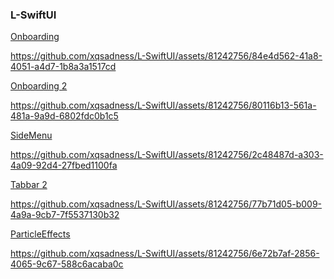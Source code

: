 ### L-SwiftUI

 
<a href="https://github.com/xqsadness/L-SwiftUI/tree/master/L-Swift/Conponents/Onboarding"> Onboarding </a>

https://github.com/xqsadness/L-SwiftUI/assets/81242756/84e4d562-41a8-4051-a4d7-1b8a3a1517cd

<a href="https://github.com/xqsadness/L-SwiftUI/tree/master/L-Swift/Conponents/Onboarding2"> Onboarding 2</a>

https://github.com/xqsadness/L-SwiftUI/assets/81242756/80116b13-561a-481a-9a9d-6802fdc0b1c5

<a href="https://github.com/xqsadness/L-SwiftUI/tree/master/L-Swift/Conponents/SideMenu"> SideMenu </a>

https://github.com/xqsadness/L-SwiftUI/assets/81242756/2c48487d-a303-4a09-92d4-27fbed1100fa

<a href="https://github.com/xqsadness/L-SwiftUI/tree/master/L-Swift/Conponents/Tabbar2"> Tabbar 2 </a>

https://github.com/xqsadness/L-SwiftUI/assets/81242756/77b71d05-b009-4a9a-9cb7-7f5537130b32

<a href="https://github.com/xqsadness/L-SwiftUI/tree/master/L-Swift/Conponents/ParticleEffects"> ParticleEffects </a>

https://github.com/xqsadness/L-SwiftUI/assets/81242756/6e72b7af-2856-4065-9c67-588c6acaba0c

